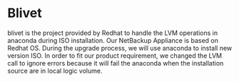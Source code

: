 # Blivet
blivet is the project provided by Redhat to handle the LVM operations in anaconda during ISO installation. Our NetBackup Appliance is based on Redhat OS. During the upgrade process, we will use anaconda to install new version ISO. In order to fit our product requirement, we changed the LVM call to ignore errors because it will fail the anaconda when the installation source are in local logic volume.
